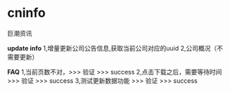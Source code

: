 # cninfo
巨潮资讯

**update info**
1,增量更新公司公告信息,获取当前公司对应的uuid
2,公司概况（不需要更新）

**FAQ**
1,当前页数不对，>>> 验证 >>> success
2,点击下载之后，需要等待时间 >>> 验证 >>> success
3,测试更新数据功能 >>> 验证 >>> success
    
